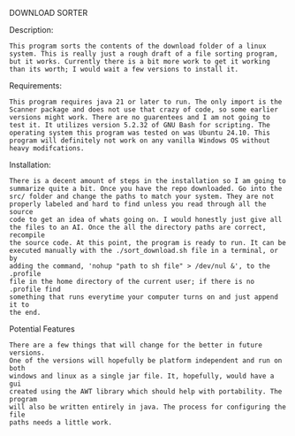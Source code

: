 
DOWNLOAD SORTER

Description:

    This program sorts the contents of the download folder of a linux 
    system. This is really just a rough draft of a file sorting program, 
    but it works. Currently there is a bit more work to get it working 
    than its worth; I would wait a few versions to install it.
        

    
Requirements:

    This program requires java 21 or later to run. The only import is the 
    Scanner package and does not use that crazy of code, so some earlier 
    versions might work. There are no guarentees and I am not going to 
    test it. It utilizes version 5.2.32 of GNU Bash for scripting. The 
    operating system this program was tested on was Ubuntu 24.10. This 
    program will definitely not work on any vanilla Windows OS without 
    heavy modifcations.



Installation:

    There is a decent amount of steps in the installation so I am going to
    summarize quite a bit. Once you have the repo downloaded. Go into the 
    src/ folder and change the paths to match your system. They are not
    properly labeled and hard to find unless you read through all the source
    code to get an idea of whats going on. I would honestly just give all 
    the files to an AI. Once the all the directory paths are correct, recompile
    the source code. At this point, the program is ready to run. It can be 
    executed manually with the ./sort_download.sh file in a terminal, or by 
    adding the command, 'nohup "path to sh file" > /dev/nul &', to the .profile 
    file in the home directory of the current user; if there is no .profile find 
    something that runs everytime your computer turns on and just append it to 
    the end.    



Potential Features

    There are a few things that will change for the better in future versions. 
    One of the versions will hopefully be platform independent and run on both
    windows and linux as a single jar file. It, hopefully, would have a gui 
    created using the AWT library which should help with portability. The program 
    will also be written entirely in java. The process for configuring the file
    paths needs a little work.   

